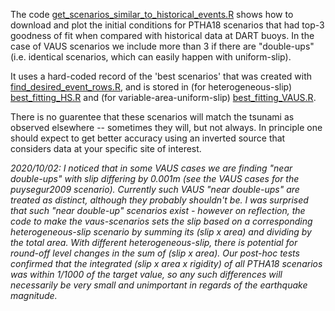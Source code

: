 
The code
[get_scenarios_similar_to_historical_events.R](get_scenarios_similar_to_historical_events.R)
shows how to download and plot the initial conditions for PTHA18 scenarios that
had top-3 goodness of fit when compared with historical data at DART buoys. In the
case of VAUS scenarios we include more than 3 if there are "double-ups" (i.e. identical
scenarios, which can easily happen with uniform-slip).

It uses a hard-coded record of the 'best scenarios' that was created with
[find_desired_event_rows.R](find_desired_event_rows.R), and is stored in (for
heterogeneous-slip) [best_fitting_HS.R](best_fitting_HS.R) and (for
variable-area-uniform-slip) [best_fitting_VAUS.R](best_fitting_VAUS.R). 

There is no guarentee that these scenarios will match the tsunami as observed
elsewhere -- sometimes they will, but not always. In principle one should
expect to get better accuracy using an inverted source that considers data
at your specific site of interest.

*2020/10/02: I noticed that in some VAUS cases we are finding "near
double-ups" with slip differing by 0.001m (see the VAUS cases for the puysegur2009
scenario). Currently such VAUS "near double-ups" are treated as distinct,
although they probably shouldn't be. I was surprised that such "near double-up"
scenarios exist - however on reflection, the code to make the vaus-scenarios
sets the slip based on a corresponding heterogeneous-slip scenario by summing
its (slip x area) and dividing by the total area. With different
heterogeneous-slip, there is potential for round-off level changes in the sum
of (slip x area). Our post-hoc tests confirmed that the integrated (slip x area
x rigidity) of all PTHA18 scenarios was within 1/1000 of the target value,
so any such differences will necessarily be very small and unimportant in regards
of the earthquake magnitude.*
